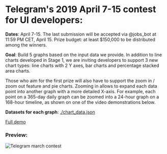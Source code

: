 # Telegram's 2019 April 7-15 contest for UI developers:

**Dates**: April 7-15. The last submission will be accepted via @jobs_bot at 11:59 PM CET, April 15.
Prize budget: at least $150,000 to be distributed among the winners.

**Goal**: Build 5 graphs based on the input data we provide. In addition to line charts developed in Stage 1, we are inviting developers to support 3 new chart types: line charts with 2 Y axes, bar charts and percentage stacked area charts.

Those who aim for the first prize will also have to support the zoom in / zoom out feature and pie charts. Zooming in allows to expand each data point into another graph with a more detailed X-axis. For example, each point on a 365-day daily graph can be zoomed into a 24-hour graph on a 168-hour timeline, as shown on one of the video demonstrations below.

**Datasets for each graph**: [./chart_data.json](https://github.com/DmytroYeremieiev/telegram-march-contest/blob/master/chart_data.json)

[Full demo](https://dmytroyeremieiev.github.io/telegram-march-contest/)


### Preview: 
![Telegram march contest](https://user-images.githubusercontent.com/19588441/138666870-2109a1aa-dfa3-4d9b-bfc4-aac910e43b97.gif)
